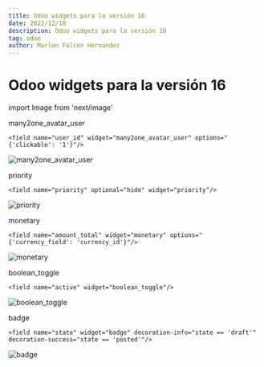 ```yaml
---
title: Odoo widgets para la versión 16
date: 2022/12/18
description: Odoo widgets para la versión 16
tag: odoo
author: Marlon Falcon Hernandez
---
```

# Odoo widgets para la versión 16

import Image from 'next/image'

many2one_avatar_user
````
<field name="user_id" widget="many2one_avatar_user" options="{'clickable': '1'}"/>
````

<Image
  src="/images/widget/many2one_avatar_user.png"
  alt="many2one_avatar_user"
  width={240}
  height={143}
  priority
  className="next-image"
/>

priority
```
<field name="priority" optional="hide" widget="priority"/>
```

<Image
  src="/images/widget/priority.png"
  alt="priority"
  width={240}
  height={143}
  className="next-image"
/>

monetary
```
<field name="amount_total" widget="monetary" options="{'currency_field': 'currency_id'}"/>
```
<Image
  src="/images/widget/monetary.png"
  alt="monetary"
  width={240}
  height={143}
  className="next-image"
/>

boolean_toggle
```
<field name="active" widget="boolean_toggle"/>
```

<Image
  src="/images/widget/boolean_toggle.png"
  alt="boolean_toggle"
  width={240}
  height={143}
  className="next-image"
/>

badge
```
<field name="state" widget="badge" decoration-info="state == 'draft'" decoration-success="state == 'posted'"/>
```

<Image
  src="/images/widget/badge.png"
  alt="badge"
  width={240}
  height={143}
  className="next-image"
/>







